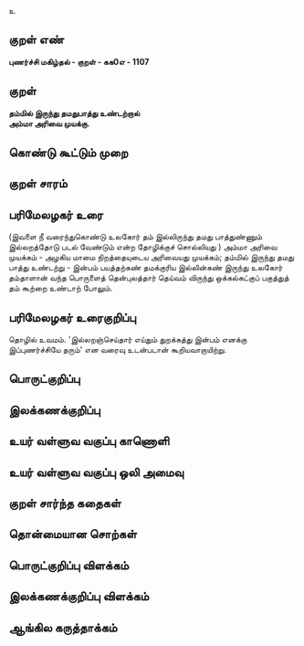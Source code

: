உ

## குறள் எண் 

**புணர்ச்சி மகிழ்தல் - குறள் - கக0எ - 1107**

## குறள் 

**தம்மில் இருந்து தமதுபாத்து உண்டற்றால்  
அம்மா அரிவை முயக்கு.** 

## கொண்டு கூட்டும் முறை


## குறள் சாரம் 


## பரிமேலழகர் உரை

(இவளை நீ வரைந்துகொண்டு உலகோர் தம் இல்லிருந்து தமது பாத்துண்ணும் இல்லறத்தோடு படல் வேண்டும் என்ற தோழிக்குச் சொல்லியது ) அம்மா அரிவை முயக்கம் - அழகிய மாமை நிறத்தையுடைய அரிவையது முயக்கம்; தம்மில் இருந்து தமது பாத்து உண்டற்று - இன்பம் பயத்தற்கண் தமக்குரிய இல்லின்கண் இருந்து உலகோர் தம்தாளான் வந்த பொருளைத் தென்புலத்தார் தெய்வம் விருந்து ஒக்கல்கட்குப் பகுத்துத் தம் கூற்றை உண்டாற் போலும்.

## பரிமேலழகர் உரைகுறிப்பு   

தொழில் உவமம். 'இல்லறஞ்செய்தார் எய்தும் துறக்கத்து இன்பம் எனக்கு இப்புணர்ச்சியே தரும்' என வரைவு உடன்படான் கூறியவாறாயிற்று. 

## பொருட்குறிப்பு 


## இலக்கணக்குறிப்பு  


## உயர் வள்ளுவ வகுப்பு காணொளி


## உயர் வள்ளுவ வகுப்பு ஒலி அமைவு 

 
## குறள் சார்ந்த கதைகள் 


## தொன்மையான சொற்கள்


## பொருட்குறிப்பு விளக்கம்


## இலக்கணக்குறிப்பு விளக்கம்


## ஆங்கில கருத்தாக்கம் 



